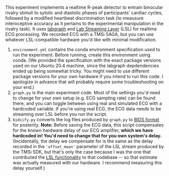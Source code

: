 This experiment implements a realtime R-peak detector to entrain binocular rivalry stimuli to sytolic and diastolic phases of participants' cardiac cycles, followed by a modified heartbeat discrimination task (to meausure interoceptive accuracy as it pertains to the experimental manipulation in the rivalry task). It uses [labgraph](https://github.com/facebookresearch/labgraph) and [Lab Streaming Layer](https://labstreaminglayer.org) (LSL) for realtime ECG processing. We recorded ECG with a TMSi SAGA, but you can use whatever LSL-compatible hardware you'd like with minimal modification.

1. `environment.yml` contains the conda environment specification used to run the experiment. Before running, create this environment using conda. (We provided the specification with the exact package versions used on our Ubuntu 20.4 machine, since the labgraph depdendencies ended up being somewhat tricky. You might need to use different package versions for your own hardware if you intend to run this code. I apologize in advance that will probably require some troubleshooting on your end.)
2. `graph.py` is the main experiment code. Most of the settings you'd need to change for your own setup (e.g. ECG sampling rate) can be found there, and you can toggle between using real and simulated ECG with a hardcoded variable. If you're using real ECG, the ECG data needs to be streaming over LSL before you run the script.
3. `bidsify.py` converts the log files produced by `graph.py` to [BIDS format](https://bids-specification.readthedocs.io/en/stable/) for posterity. **Note:** Before saving the ECG data, this script compensates for the known hardware delay of our ECG amplifier, **which we have hardcoded in! You'd need to change that for you own system's delay.** (Incidentally, the delay we compensate for is the same as the delay recorded in the `'offset_mean'` parameter of the LSL stream produced by the TMSi SDK, but that's only the case because I was the one that contributed the [LSL functionality](https://gitlab.com/tmsi/tmsi-python-interface/-/blob/8babeb7b73460d9cdd7912dde3c10597f2729e31/TMSiFileFormats/file_formats/lsl_stream_writer.py) to that codebase -- so that estimate was actually measured with our hardware. I recommend measuring this delay yourself.) 
